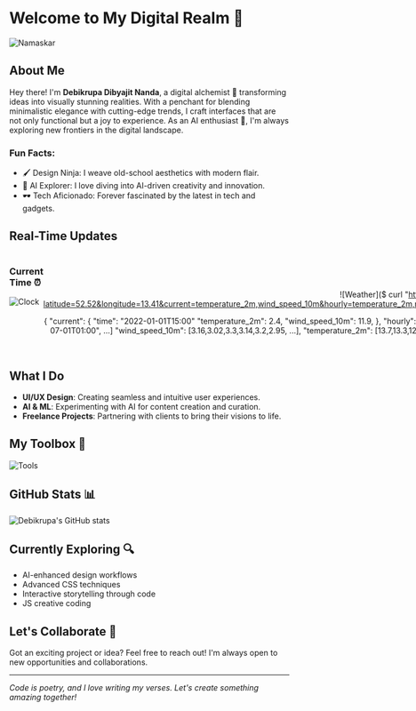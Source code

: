 # Welcome to My Digital Realm 👾


![Namaskar](https://media.tenor.com/VavSdtvIXEgAAAAj/namaste.gif) 

## About Me

Hey there! I'm **Debikrupa Dibyajit Nanda**, a digital alchemist 🎨 transforming ideas into visually stunning realities. With a penchant for blending minimalistic elegance with cutting-edge trends, I craft interfaces that are not only functional but a joy to experience. As an AI enthusiast 🤖, I'm always exploring new frontiers in the digital landscape.

### Fun Facts:
- 🖌️ Design Ninja: I weave old-school aesthetics with modern flair.
- 🤖 AI Explorer: I love diving into AI-driven creativity and innovation.
- 🕶️ Tech Aficionado: Forever fascinated by the latest in tech and gadgets.

## Real-Time Updates

<div align="center" style="display: flex; justify-content: space-around;">

<div align="left">
  
### Current Time ⏰
![Clock](https://dayspedia.com/time/online/) <!-- Replace with a relevant image or use an HTML/CSS solution -->

</div>

<div align="right">

### Current Weather 🌦️
![Weather]($ curl "https://api.open-meteo.com/v1/forecast?latitude=52.52&longitude=13.41&current=temperature_2m,wind_speed_10m&hourly=temperature_2m,relative_humidity_2m,wind_speed_10m"

{
  "current": {
    "time": "2022-01-01T15:00"
    "temperature_2m": 2.4,
    "wind_speed_10m": 11.9,
  },
  "hourly": {
    "time": ["2022-07-01T00:00","2022-07-01T01:00", ...]
    "wind_speed_10m": [3.16,3.02,3.3,3.14,3.2,2.95, ...],
    "temperature_2m": [13.7,13.3,12.8,12.3,11.8, ...],
    "relative_humidity_2m": [82,83,86,85,88,88,84,76, ...],
  }
}) <!-- Replace "YourCity" with your city or use an API solution -->

</div>

</div>

## What I Do

- **UI/UX Design**: Creating seamless and intuitive user experiences.
- **AI & ML**: Experimenting with AI for content creation and curation.
- **Freelance Projects**: Partnering with clients to bring their visions to life.

## My Toolbox 🧰

![Tools](https://skillicons.dev/icons?i=html,css,js,react,figma,photoshop,illustrator,xd,python)

## GitHub Stats 📊

![Debikrupa's GitHub stats](https://github-readme-stats.vercel.app/api?username=your-github-username&show_icons=true&theme=radical)

## Currently Exploring 🔍

- AI-enhanced design workflows
- Advanced CSS techniques
- Interactive storytelling through code
- JS creative coding

## Let's Collaborate 🤝

Got an exciting project or idea? Feel free to reach out! I'm always open to new opportunities and collaborations.

---

*Code is poetry, and I love writing my verses. Let's create something amazing together!*




